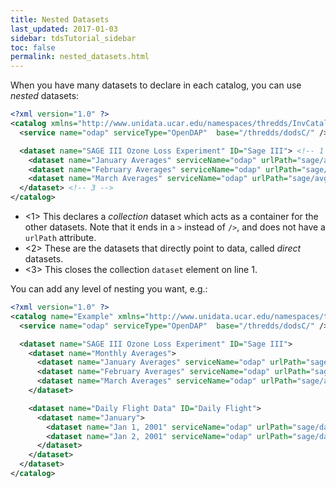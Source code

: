 ```yaml
---
title: Nested Datasets
last_updated: 2017-01-03 
sidebar: tdsTutorial_sidebar
toc: false
permalink: nested_datasets.html
---
```


When you have many datasets to declare in each catalog, you can use _nested_ datasets:

~~~xml
<?xml version="1.0" ?>
<catalog xmlns="http://www.unidata.ucar.edu/namespaces/thredds/InvCatalog/v1.0" >
  <service name="odap" serviceType="OpenDAP"  base="/thredds/dodsC/" />

  <dataset name="SAGE III Ozone Loss Experiment" ID="Sage III"> <!-- 1 -->
    <dataset name="January Averages" serviceName="odap" urlPath="sage/avg/jan.nc" ID="jan.nc"/>  <!-- 2 -->
    <dataset name="February Averages" serviceName="odap" urlPath="sage/avg/feb.nc" ID="feb.nc"/> <!-- 2 -->
    <dataset name="March Averages" serviceName="odap" urlPath="sage/avg/mar.nc" ID="mar.nc"/>    <!-- 2 -->
  </dataset> <!-- 3 -->
</catalog>
~~~

* <1> This declares a _collection_ dataset which acts as a container for the other datasets.
  Note that it ends in a `>` instead of `/>`, and does not have a `urlPath` attribute.
* <2> These are the datasets that directly point to data, called _direct_ datasets.
* <3> This closes the collection `dataset` element on line 1.

You can add any level of nesting you want, e.g.:

~~~xml
<?xml version="1.0" ?>
<catalog name="Example" xmlns="http://www.unidata.ucar.edu/namespaces/thredds/InvCatalog/v1.0" >
  <service name="odap" serviceType="OpenDAP"  base="/thredds/dodsC/" />

  <dataset name="SAGE III Ozone Loss Experiment" ID="Sage III">
    <dataset name="Monthly Averages">
      <dataset name="January Averages" serviceName="odap" urlPath="sage/avg/jan.nc" ID="jan.nc"/>
      <dataset name="February Averages" serviceName="odap" urlPath="sage/avg/feb.nc" ID="feb.nc"/>
      <dataset name="March Averages" serviceName="odap" urlPath="sage/avg/mar.nc" ID="mar.nc"/>
    </dataset>

    <dataset name="Daily Flight Data" ID="Daily Flight">
      <dataset name="January">
        <dataset name="Jan 1, 2001" serviceName="odap" urlPath="sage/daily/20010101.nc" ID="20010101.nc"/>
        <dataset name="Jan 2, 2001" serviceName="odap" urlPath="sage/daily/20010102.nc" ID="20010102.nc"/>
      </dataset>
    </dataset>
  </dataset>
</catalog>
~~~
